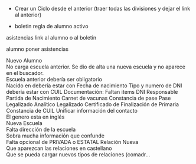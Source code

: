 - Crear un Ciclo desde el anterior (traer todas las divisiones y dejar el link al anterior)


- boletin regla de alumno activo

asistencias link al alumno o al boletin

alumno poner asistencias


Nuevo Alumno		
	No carga escuela anterior. Se dio de alta una nueva escuela y no aparece en el buscador. 	
	Escuela anterior debería ser obligatorio	
	Nacido en debería estar con Fecha de nacimiento	
	Tipo y numero de DNI debería estar con CUIL	
	Documentación: Faltan items	
		DNI Responsable
		Partida de Nacimiento
		Carnet de vacunas
		Constancia de pase
		Pase Legalizado
		Analítico Legalizado
		Certificado de Finalización de Primaria
		Constancia de CUIL
	Unificar información del contacto	
	El genero esta en inglés	
Nueva Escuela		
	Falta dirección de la escuela	
	Sobra mucha información que confunde	
	Falta opcional de PRIVADA o ESTATAL	
Relación Nueva		
	Que aparezcan las relaciones en castellano	
	Que se pueda cargar nuevos tipos de relaciones (comadr…